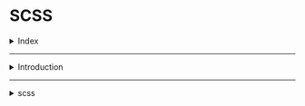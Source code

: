 # SCSS

<details>
<summary>Index</summary>

## Index

- Introduction
- scss

</details>

---

<details>
<summary>Introduction</summary>

## Introduction

- SCSS -> CSS with superpowers
- `scss` is a powerful CSS preprocessor that helps you write cleaner, more maintainable, and DRY (Don't Repeat Yourself) styles.
- browser doesn’t understand `scss`. So you need to convert SCSS code into standard CSS.

</details>

---

<details>
<summary>scss</summary>

## scss

1. variables
2. nesting
3. symbols -> &
4. mixin
5. parameters
6. operators
7. use

### 1. variables

```scss
/* variables */

$primaryColor: green;
$primaryBgColor: #f0f0f0;

.container {
	background-color: $primaryBgColor;
	color: $primaryColor;
}
```

### 2. nesting

```scss
/* variables */
$primaryColor: green;
$primaryBgColor: #f0f0f0;

/* Nesting */
.container {
	background-color: $primaryBgColor;
	color: $primaryColor;

	h1 {
		color: $primaryColor;
	}

	p {
		color: $primaryColor;
		background-color: $primaryBgColor;
	}
}
```

### 3. & symbol

```scss
/* variables */

$primaryColor: green;
$primaryBgColor: #f0f0f0;
$secondaryColor: red;

/* Nesting */
.container {
	background-color: $primaryBgColor;
	color: $primaryColor;

	h1 {
		color: $primaryColor;
	}

	p {
		color: $primaryColor;
		background-color: $primaryBgColor;
	}

	/* Hover effect -> & points to parent */
	&:hover {
		background-color: $secondaryColor;
	}
}
```

### 4. mixins

```scss
/* mixins */
@mixin flexProps {
	display: flex;
	justify-content: space-between;
	align-items: center;
}

/* variable */
$primaryBgColor: #f0f0f0;

.container {
	@include flexProps;
	background-color: $primaryBgColor;
}
```

### 5. parameter

```scss
/* mixins */
@mixin flexProps {
	display: flex;
	justify-content: space-between;
	align-items: center;
}

@mixin dynamicMargin($margin) {
	margin: $margin;
}

@mixin dynamicPadding($padding) {
	padding: $padding;
}

/* variable */
$primaryBgColor: #f0f0f0;

.container {
	@include flexProps;
	background-color: $primaryBgColor;
	@include dynamicMargin(40px);
	@include dynamicPadding(20px);
}
```

### 6. Operator

- Addition : +

```scss
$primaryBgColor: #f0f0f0;

.container {
	background-color: $primaryBgColor;
	padding: 20px + 20px;
}
```

</details>
